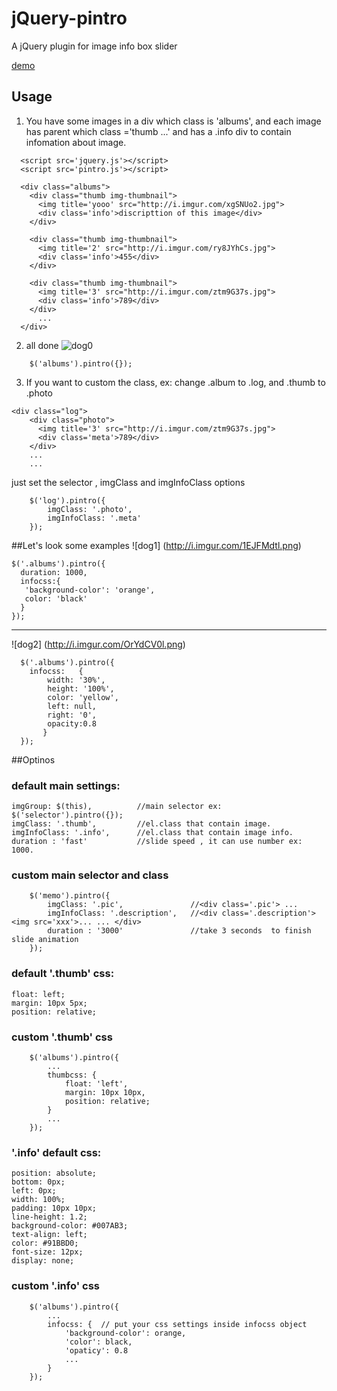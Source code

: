 jQuery-pintro
=============

A jQuery plugin for image info box slider 


[demo](http://jsbin.com/aVOGIbA/30)
## Usage

1. You have some images in a div which class is 'albums', and each image has parent which class ='thumb ...' and has a .info div to contain infomation about image.
```
  <script src='jquery.js'></script>
  <script src='pintro.js'></script>

  <div class="albums">
    <div class="thumb img-thumbnail">
      <img title='yooo' src="http://i.imgur.com/xgSNUo2.jpg">
      <div class='info'>discripttion of this image</div>
    </div>

    <div class="thumb img-thumbnail">
      <img title='2' src="http://i.imgur.com/ry8JYhCs.jpg">
      <div class='info'>455</div>
    </div>
    
    <div class="thumb img-thumbnail">
      <img title='3' src="http://i.imgur.com/ztm9G37s.jpg">
      <div class='info'>789</div>
    </div>
      ...
  </div>
```

2. all done
![dog0](http://i.imgur.com/ChwaG8Rl.png)
```
    $('albums').pintro({});
```

3.  If you want to custom the class, ex: change .album to .log, and .thumb to .photo
```
<div class="log">
    <div class="photo">
      <img title='3' src="http://i.imgur.com/ztm9G37s.jpg">
      <div class='meta'>789</div>
    </div>
    ...
    ...
```
just set the selector , imgClass and imgInfoClass options
```
    $('log').pintro({
        imgClass: '.photo',
        imgInfoClass: '.meta'
    });
```

##Let's look some examples
![dog1] (http://i.imgur.com/1EJFMdtl.png)
```
$('.albums').pintro({
  duration: 1000,
  infocss:{
   'background-color': 'orange',
   color: 'black'
  }
}); 
```
---

![dog2] (http://i.imgur.com/OrYdCV0l.png)
```
  $('.albums').pintro({
    infocss:   {
        width: '30%',
        height: '100%',
        color: 'yellow',
        left: null,
        right: '0',
        opacity:0.8
       }
  }); 
```



##Optinos
### default main settings:
    imgGroup: $(this),          //main selector ex: $('selector').pintro({});
    imgClass: '.thumb',         //el.class that contain image.
    imgInfoClass: '.info',      //el.class that contain image info.
    duration : 'fast'           //slide speed , it can use number ex: 1000.

### custom main selector and class
```
    $('memo').pintro({
        imgClass: '.pic',               //<div class='.pic'> ...
        imgInfoClass: '.description',   //<div class='.description'><img src='xxx'>... ... </div>
        duration : '3000'               //take 3 seconds  to finish slide animation
    });
```    
### default '.thumb' css:
	float: left;
  	margin: 10px 5px;
  	position: relative; 
### custom '.thumb' css
```
	$('albums').pintro({
		...
		thumbcss: {
			float: 'left',
  			margin: 10px 10px,
  			position: relative; 
		}
		...
	});
```

### '.info' default css:    
	position: absolute;
	bottom: 0px;
	left: 0px;
	width: 100%;
	padding: 10px 10px;
	line-height: 1.2;
	background-color: #007AB3;
	text-align: left;
	color: #91BBD0;
	font-size: 12px;
	display: none;
  
### custom '.info' css
```
    $('albums').pintro({
        ...
        infocss: {  // put your css settings inside infocss object
            'background-color': orange,
            'color': black,
            'opaticy': 0.8
            ...
        }
    });
``` 






